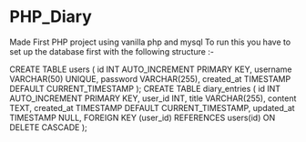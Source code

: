 # PHP_Diary
Made First PHP project using vanilla php and mysql To run this you have to set up the database first with the following structure :-

CREATE TABLE users (
    id INT AUTO_INCREMENT PRIMARY KEY,
    username VARCHAR(50) UNIQUE,
    password VARCHAR(255),
    created_at TIMESTAMP DEFAULT CURRENT_TIMESTAMP
);
CREATE TABLE diary_entries (
    id INT AUTO_INCREMENT PRIMARY KEY,
    user_id INT,
    title VARCHAR(255),
    content TEXT,
    created_at TIMESTAMP DEFAULT CURRENT_TIMESTAMP,
    updated_at TIMESTAMP NULL,
    FOREIGN KEY (user_id) REFERENCES users(id) ON DELETE CASCADE
);
